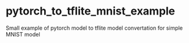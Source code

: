# pytorch_to_tflite_mnist_example
Small example of pytorch model to tflite model convertation for simple MNIST model

